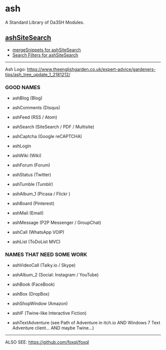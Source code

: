 # ash
A Standard Library of Da3SH Modules.

## <a href="https://github.com/RouninMedia/ashSiteSearch" target="_blank">ashSiteSearch</a>

 - <a href="https://github.com/RouninMedia/mergeSnippets-for-ashSiteSearch" target="_blank">mergeSnippets for ashSiteSearch</a>
 - <a href="https://github.com/RouninMedia/searchFilters-for-ashSiteSearch" target="_blank">Search Filters for ashSiteSearch</a>

______

Ash Logo:
https://www.theenglishgarden.co.uk/expert-advice/gardeners-tips/ash_tree_update_1_2181212/

### GOOD NAMES
 - ashBlog (Blog)
 - ashComments (Disqus)
 - ashFeed (RSS / Atom)
 - ashSearch (SiteSearch / PDF / Multisite)

 - ashCaptcha (Google reCAPTCHA)
 - ashLogin

 - ashWiki (Wiki)
 - ashForum (Forum)
 - ashStatus (Twitter)
 - ashTumble (Tumblr)
 - ashAlbum_1 (Picasa / Flickr )
 - ashBoard (Pinterest)

 - ashMail (Email)
 - ashMessage (P2P Messenger / GroupChat)
 - ashCall (WhatsApp VOIP)

 - ashList (ToDoList MVC)

### NAMES THAT NEED SOME WORK
 - ashVideoCall (Talky.io / Skype)
 - ashAlbum_2 (Social: Instagram / YouTube)
 - ashBook (FaceBook)
 - ashBox (DropBox)
 - ashShopWindow (Amazon)
 - ashIF (Twine-like Interactive Fiction)

 - ashTextAdventure (see Path of Adventure in itch.io AND Windows 7 Text Adventure client... AND maybe Twine...)

______

ALSO SEE: https://github.com/foxql/foxql
